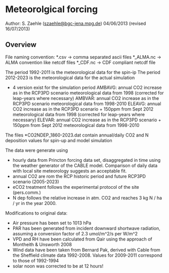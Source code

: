 # Meteorolgical forcing

Author:
S. Zaehle (szaehle@bgc-jena.mpg.de)
04/06/2013 (revised 16/07/2013)

## Overview ##
File naming convention:
*.csv -> comma separated ascii files
*_ALMA.nc -> ALMA convention like netcdf files
*_CDF.nc -> CDF compliant netcdf file

The period 1992-2011 is the meteorological data for the spin-ip
The period 2012-2023 is the meteorological data for the actual simulation
- 4 version exist for the simulation period
  AMBAVG: annual CO2 increase as in the RCP3PD scenario
          meteorological data from 1998 (corrected for leap-years where necessary)
  AMBVAR: annual CO2 increase as in the RCP3PD scenario
          meteorological data from 1998-2010
  ELEAVG: annual CO2 increase as in the RCP3PD scenario + 150ppm from Sept 2012
          meteorological data from 1998 (corrected for leap-years where necessary)
  ELEVAR: annual CO2 increase as in the RCP3PD scenario + 150ppm from Sept 2012
          meteorological data from 1998-2010

The files *CO2NDEP_1860-2023.dat contain annual/daily CO2 and N deposition
  values for spin-up and model simulation

The data were generate using
- hourly data from Princton forcing data set, disaggregated in time using
  the weather generator of the CABLE model. Comparison of daily data with local
  site meteorology suggests an acceptable fit.
- annual CO2 are rom the RCP historic period and future RCP3PD scenario (2005-2023)
- eCO2 treatment follows the experimental protocol of the site (pers.comm.)
- N dep follows the relative increase in atm. CO2 and reaches 3 kg N / ha / yr
  in the year 2000.

Modifications to original data:
- Air pressure has been set to 1013 hPa
- PAR has been generated from incident downward shortwave radiation,
  assuming a conversion factor of 2.3 umol/m^2/s per W/m^2
- VPD and RH have been calculated from Qair using the approach of
  Montheith & Unsworth 2008
- Wind data have been taken from Bernard Pak, derived with Cable from the
  Sheffield climate data 1992-2008. Values for 2009-2011 correspond to those
  of 1992-1994
- solar noon was corrected to be at 12 hours!
